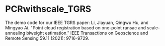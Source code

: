 # PCRwithscale_TGRS

The demo code for our IEEE TGRS paper:
Li, Jiayuan, Qingwu Hu, and Mingyao Ai. "Point cloud registration based on one-point ransac and scale-annealing biweight estimation." IEEE Transactions on Geoscience and Remote Sensing 59.11 (2021): 9716-9729.


